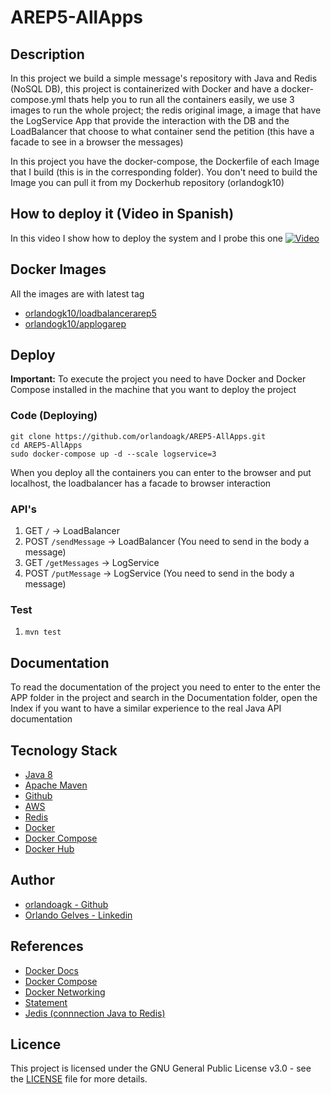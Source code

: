 # AREP5-AllApps

## Description
In this project we build a simple message's repository with Java and Redis (NoSQL DB), this project is containerized with Docker and have a docker-compose.yml thats help you to run all the containers easily, we use 3 images to run the whole project; the redis original image, a image that have the LogService App that provide the interaction with the DB and the LoadBalancer that choose to what container send the petition (this have a facade to see in a browser the messages)

In this project you have the docker-compose, the Dockerfile of each Image that I build (this is in the corresponding folder). You don't need to build the Image you can pull it from my Dockerhub repository (orlandogk10)

## How to deploy it (Video in Spanish)

In this video I show how to deploy the system and I probe this one
[![Video](https://img.youtube.com/vi/eELPS2OGjHU/0.jpg)](https://www.youtube.com/watch?v=eELPS2OGjHU)

## Docker Images

All the images are with latest tag

- [orlandogk10/loadbalancerarep5](https://hub.docker.com/repository/docker/orlandogk10/loadbalancerarep5)
- [orlandogk10/applogarep](https://hub.docker.com/repository/docker/orlandogk10/applogarep)

## Deploy
**Important:** To execute the project you need to have Docker and Docker Compose installed in the machine that you want to deploy the project

### Code (Deploying)

```
git clone https://github.com/orlandoagk/AREP5-AllApps.git
cd AREP5-AllApps
sudo docker-compose up -d --scale logservice=3
```
When you deploy all the containers you can enter to the browser and put localhost, the loadbalancer has a facade to browser interaction

### API's
1. GET `/` -> LoadBalancer
2. POST `/sendMessage` -> LoadBalancer (You need to send in the body a message)
3. GET `/getMessages` -> LogService
4. POST `/putMessage` -> LogService (You need to send in the body a message)


### Test
1. `mvn test`


## Documentation
To read the documentation of the project you need to enter to the enter the APP folder in the project and search in the Documentation folder, open the Index if you want to have a similar experience to the real Java API documentation

## Tecnology Stack
- [Java 8](https://www.java.com/es/download/)
- [Apache Maven](https://maven.apache.org/)
- [Github](https://www.github.com/)
- [AWS](https://aws.amazon.com/es/)
- [Redis](https://redis.io/)
- [Docker](https://www.docker.com/)
- [Docker Compose](https://docs.docker.com/compose/)
- [Docker Hub](https://hub.docker.com/)

## Author
- [orlandoagk - Github](https://www.github.com/orlandoagk)
- [Orlando Gelves - Linkedin](https://www.linkedin.com/in/orlando-antonio-gelves-kerguelen-11445b1a5/)

## References
- [Docker Docs](https://docs.docker.com)
- [Docker Compose](https://docs.docker.com/compose/)
- [Docker Networking](https://docs.docker.com/config/containers/container-networking/)
- [Statement](http://campusvirtual.escuelaing.edu.co/moodle/mod/assign/view.php?id=37113)
- [Jedis (connnection Java to Redis)](https://kb.objectrocket.com/redis/how-to-connect-redis-on-java-using-jedis-573)

## Licence
This project is licensed under the GNU General Public License v3.0 - see the [LICENSE](/LICENSE) file for more details.
